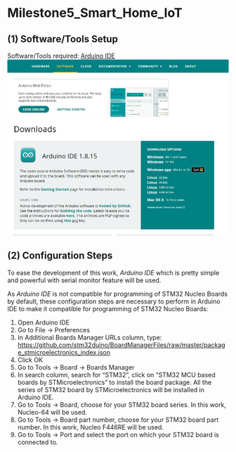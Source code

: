 # **Milestone5_Smart_Home_IoT**<br />

## **(1) Software/Tools Setup**<br />
Software/Tools required: [Arduino IDE](https://www.arduino.cc/en/software)<br />
![alt text](https://github.com/Jiunhao97/screenshot/blob/main/Screenshot%202021-06-18%20194923.jpg)<br />

## **(2) Configuration Steps**<br />
To ease the development of this work, *Arduino IDE* which is pretty simple and powerful with serial monitor feature will be used.<br />

As *Arduino IDE* is not compatible for programming of STM32 Nucleo Boards by default, these configuration steps are necessary to perform in Arduino IDE to make it compatible for programming of STM32 Nucleo Boards:<br />

   1.   Open Arduino IDE
   2.	Go to File -> Preferences
   3.	In Additional Boards Manager URLs column, type: https://github.com/stm32duino/BoardManagerFiles/raw/master/package_stmicroelectronics_index.json
   4.	Click OK
   5.	Go to Tools -> Board -> Boards Manager
   6.	In search column, search for “STM32”, click on “STM32 MCU based boards by STMicroelectronics” to install the board package. All the series of STM32 board by STMicroelectronics will be installed in Arduino IDE.
   7.	Go to Tools -> Board, choose for your STM32 board series. In this work, Nucleo-64 will be used.
   8.	Go to Tools -> Board part number, choose for your STM32 board part number. In this work, Nucleo F446RE will be used.
   9.	Go to Tools -> Port and select the port on which your STM32 board is connected to.
